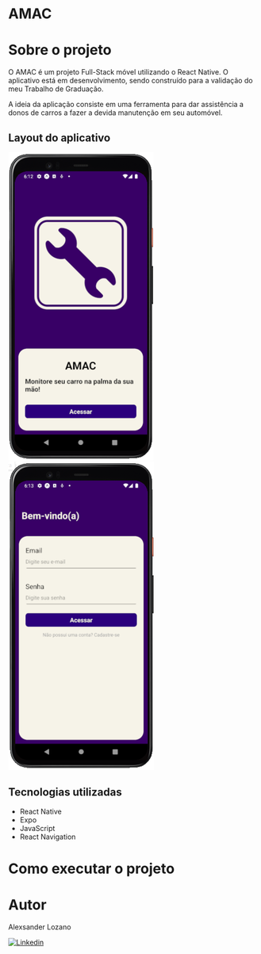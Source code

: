 # AMAC

# Sobre o projeto

O AMAC é um projeto Full-Stack móvel utilizando o React Native. O aplicativo está em desenvolvimento, sendo construído para a validação do meu Trabalho de Graduação.

A ideia da aplicação consiste em uma ferramenta para dar assistência a donos de carros a fazer a devida manutenção em seu automóvel.

## Layout do aplicativo
![Tela de Inicio](https://github.com/AlexLzn03/appAMAC/blob/main/src/assets/TelaDeInicio.PNG)
![Tela de Login](https://github.com/AlexLzn03/appAMAC/blob/main/src/assets/TelaDeLogin.PNG)

## Tecnologias utilizadas
- React Native
- Expo
- JavaScript
- React Navigation

# Como executar o projeto


# Autor

Alexsander Lozano  

[![Linkedin](https://img.shields.io/badge/LinkedIn-0077B5?style=for-the-badge&logo=linkedin&logoColor=white)](https://www.linkedin.com/in/alexsander-lozano-673088266/)